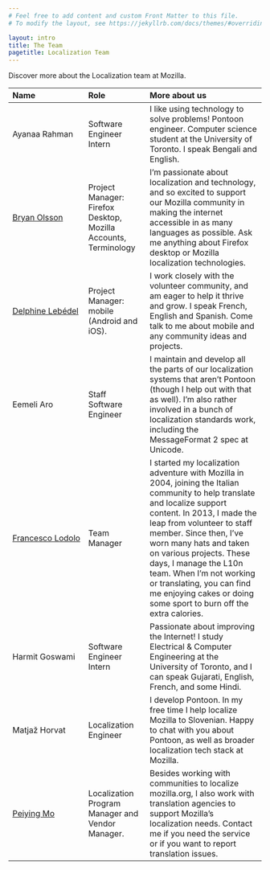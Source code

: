 ```yaml
---
# Feel free to add content and custom Front Matter to this file.
# To modify the layout, see https://jekyllrb.com/docs/themes/#overriding-theme-defaults

layout: intro
title: The Team
pagetitle: Localization Team
---
```


Discover more about the Localization team at Mozilla.

| Name | Role | More about us |
|:-----|:-----|:--------------|
| Ayanaa Rahman | Software Engineer Intern | I like using technology to solve problems! Pontoon engineer. Computer science student at the University of Toronto. I speak Bengali and English. |
| [Bryan Olsson](https://pontoon.mozilla.org/contributors/CMLZ_n1lNNSfQScLGE2yBmlS55w/) | Project Manager: Firefox Desktop, Mozilla Accounts, Terminology | I’m passionate about localization and technology, and so excited to support our Mozilla community in making the internet accessible in as many languages as possible. Ask me anything about Firefox desktop or Mozilla localization technologies. |
| [Delphine Lebédel](https://pontoon.mozilla.org/contributors/3LPn77ppB_IQ9F6ruL5lw2IVrvQ/) | Project Manager: mobile (Android and iOS). | I work closely with the volunteer community, and am eager to help it thrive and grow. I speak French, English and Spanish. Come talk to me about mobile and any community ideas and projects. |
| Eemeli Aro | Staff Software Engineer | I maintain and develop all the parts of our localization systems that aren’t Pontoon (though I help out with that as well). I’m also rather involved in a bunch of localization standards work, including the MessageFormat 2 spec at Unicode. |
| [Francesco Lodolo](https://pontoon.mozilla.org/contributors/mZuzEFP7EcmgBBTbvtgJP2LFFTY/) | Team Manager | I started my localization adventure with Mozilla in 2004, joining the Italian community to help translate and localize support content. In 2013, I made the leap from volunteer to staff member. Since then, I’ve worn many hats and taken on various projects. These days, I manage the L10n team. When I’m not working or translating, you can find me enjoying cakes or doing some sport to burn off the extra calories. |
| Harmit Goswami | Software Engineer Intern | Passionate about improving the Internet! I study Electrical & Computer Engineering at the University of Toronto, and I can speak Gujarati, English, French, and some Hindi. |
| Matjaž Horvat | Localization Engineer | I develop Pontoon. In my free time I help localize Mozilla to Slovenian. Happy to chat with you about Pontoon, as well as broader localization tech stack at Mozilla. |
| [Peiying Mo](https://pontoon.mozilla.org/contributors/jIdunhnZ8Edgi9npILuSoFvf5ZY/) | Localization Program Manager and Vendor Manager. | Besides working with communities to localize mozilla.org, I also work with translation agencies to support Mozilla’s localization needs. Contact me if you need the service or if you want to report translation issues. |
